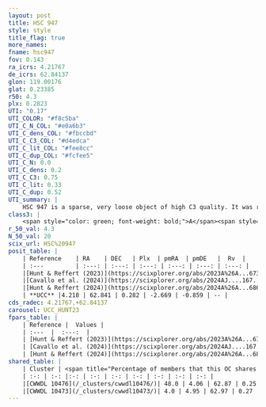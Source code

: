 ```yaml
---
layout: post
title: HSC 947
style: style
title_flag: true
more_names: 
fname: hsc947
fov: 0.143
ra_icrs: 4.21767
de_icrs: 62.84137
glon: 119.00176
glat: 0.23385
r50: 4.3
plx: 0.2823
UTI: "0.17"
UTI_COLOR: "#f8c5ba"
UTI_C_N_COL: "#e0a6b3"
UTI_C_dens_COL: "#fbccbd"
UTI_C_C3_COL: "#d4edca"
UTI_C_lit_COL: "#fee8cc"
UTI_C_dup_COL: "#fcfee5"
UTI_C_N: 0.0
UTI_C_dens: 0.2
UTI_C_C3: 0.75
UTI_C_lit: 0.33
UTI_C_dup: 0.52
UTI_summary: |
    HSC 947 is a sparse, very loose object of high C3 quality. It was recently reported in the literature.<br><br>This is likely a unique object, which shares a moderate percentage of members with at least one previously reported entry.<br><br><span style="color: #99180f; font-weight: bold;">Warning: </span>contains less than 25 stars with <i>P>0.5</i> estimated.
class3: |
    <span style="color: green; font-weight: bold;">A</span><span style="color: #FFC300; font-weight: bold;">B</span>
r_50_val: 4.3
N_50_val: 20
scix_url: HSC%20947
posit_table: |
    | Reference    | RA    | DEC   | Plx  | pmRA  | pmDE   |  Rv  |
    | :---         | :---: | :---: | :---: | :---: | :---: | :---: |
    |[Hunt & Reffert (2023)](https://scixplorer.org/abs/2023A%26A...673A.114H) | 4.23 | 62.835 | 0.274 | -2.68 | -0.85 | -83.294 |
    |[Cavallo et al. (2024)](https://scixplorer.org/abs/2024AJ....167...12C) | 4.312 | 62.879 | 0.274 | -- | -- | -- |
    |[Hunt & Reffert (2024)](https://scixplorer.org/abs/2024A%26A...686A..42H) | 4.23 | 62.835 | 0.274 | -2.68 | -0.85 | -83.294 |
    | **UCC** |4.218 | 62.841 | 0.282 | -2.669 | -0.859 | -- | 
cds_radec: 4.21767,+62.84137
carousel: UCC_HUNT23
fpars_table: |
    | Reference |  Values |
    | :---  |  :---:  |
    | [Hunt & Reffert (2023)](https://scixplorer.org/abs/2023A%26A...673A.114H) | `AV50=1.668, diffAV50=2.572, MOD50=12.585, logAge50=8.081` |
    | [Cavallo et al. (2024)](https://scixplorer.org/abs/2024AJ....167...12C) | `AV50=1.27, dMod50=12.62, logAge50=8.37, [Fe/H]50=0.89` |
    | [Hunt & Reffert (2024)](https://scixplorer.org/abs/2024A%26A...686A..42H) | `MassJ=264.250` |
shared_table: |
    | Cluster | <span title="Percentage of members that this OC shares with the ones listed">%</span>   | RA   | DEC   | Plx   | pmRA  | pmDE  | Rv | UTI |
    | :-: | :-: |:-: | :-: | :-: | :-: | :-: | :-: | :-: |
    |[CWWDL 10476](/_clusters/cwwdl10476/)| 48.0 | 4.06 | 62.87 | 0.25 | -2.64 | -0.86 | -117.92 |0.09 |
    |[CWWDL 10473](/_clusters/cwwdl10473/)| 4.0 | 4.95 | 62.97 | 0.27 | -2.49 | -0.78 | -- |0.08 |
---
```

